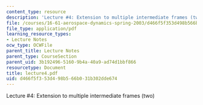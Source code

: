 ```yaml
---
content_type: resource
description: 'Lecture #4: Extension to multiple intermediate frames (two)'
file: /courses/16-61-aerospace-dynamics-spring-2003/d466f5f353d498b566b031b302dde674_lecture4.pdf
file_type: application/pdf
learning_resource_types:
- Lecture Notes
ocw_type: OCWFile
parent_title: Lecture Notes
parent_type: CourseSection
parent_uid: 3b192496-5160-9b4a-40a9-ad74d1bbf866
resourcetype: Document
title: lecture4.pdf
uid: d466f5f3-53d4-98b5-66b0-31b302dde674
---
```

Lecture #4: Extension to multiple intermediate frames (two)

